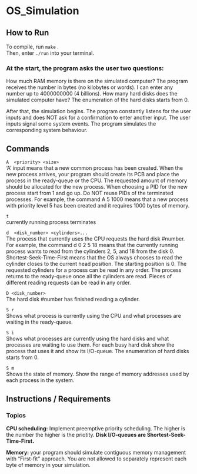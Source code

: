 # OS_Simulation
## How to Run
To compile, run ```make``` .<br />
Then, enter ```./run``` into your terminal.

### At the start, the program asks the user two questions:
How much RAM memory is there on the simulated computer? The program receives the number in bytes (no kilobytes or words). I can enter any number up to 4000000000 (4 billions).
How many hard disks does the simulated computer have? The enumeration of the hard disks starts from 0.


After that, the simulation begins. The program constantly listens for the user inputs and does NOT ask for a confirmation to enter another input. The user inputs signal some system events. The program simulates the corresponding system behaviour.

## Commands
```A  <priority> <size>``` <br />
‘A’ input means that a new common process has been created. When the new process arrives, your program should create its PCB and place the process in the ready-queue or the CPU. The requested amount of memory should be allocated for the new process. When choosing a PID for the new process start from 1 and go up. Do NOT reuse PIDs of the terminated processes. For example, the command A 5 1000 means that a new process with priority level 5 has been created and it requires 1000 bytes of memory.

```t``` <br />
currently running process terminates

```d  <disk_number> <cylinders>...``` <br />
The process that currently uses the CPU requests the hard disk #number. For example, the command d 0 2 5 18 means that the currently running process wants to read from the cylinders 2, 5, and 18 from the disk 0. Shortest-Seek-Time-First means that the OS always chooses to read the cylinder closes to the current head position. The starting position is 0. The requested cylinders for a process can be read in any order. The process returns to the ready-queue once all the cylinders are read. Pieces of different reading requests can be read in any order.

```D <disk_number>``` <br />
The hard disk #number has finished reading a cylinder.

```S r``` <br />
Shows what process is currently using the CPU and what processes are waiting in the ready-queue.

```S i``` <br />
Shows what processes are currently using the hard disks and what processes are waiting to use them. For each busy hard disk show the process that uses it and show its I/O-queue. The enumeration of hard disks starts from 0.

```S m``` <br />
Shows the state of memory. Show the range of memory addresses used by each process in the system.

## Instructions / Requirements
### Topics
**CPU scheduling:** Implement preemptive priority scheduling. The higher is the number the higher is the priotity.
**Disk I/O-queues are Shortest-Seek-Time-First.**

**Memory:** your program should simulate contiguous memory management with “First-fit” approach. You are not allowed to separately represent each byte of memory in your simulation.
